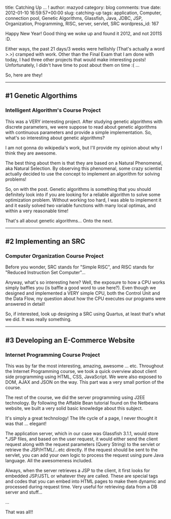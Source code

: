 title: Catching Up ... !
author: mazyod
category: blog
comments: true
date: 2012-01-10 16:59:57+00:00
slug: catching-up
tags: application, Computer, connection pool, Genetic Algorithms, Glassfish, Java, JDBC, JSP, Organization, Programming, RISC, server, servlet, SRC
wordpress_id: 167

Happy New Year! Good thing we woke up and found it 2012, and not 2011S :D.

Either ways, the past 21 days/3 weeks were hellishly (That's actually a word >.>) cramped with work. Other than the Final Exam that I am done with today, I had three other projects that would make interesting posts! Unfortunately, I didn't have time to post about them on time :( ...

So, here are they!



* * *





## #1 Genetic Algorthims




### Intelligent Algorithm's Course Project


This was a VERY interesting project. After studying genetic algorithms with discrete parameters, we were suppose to read about genetic algorithms with continuous parameters and provide a simple implementation. So, what's so interesting about genetic algorithms?

I am not gonna do wikipedia's work, but I'll provide my opinion about why I think they are awesome.

The best thing about them is that they are based on a Natural Phenomenal, aka Natural Selection. By observing this phenomenal, some crazy scientist actually decided to use the concept to implement an algorithm for solving problems!

So, on with the post. Genetic algorithms is something that you should definitely look into if you are looking for a reliable algorithm to solve some optimization problem. Without working too hard, I was able to implement it and it easily solved two variable functions with many local optimas, and within a very reasonable time!

That's all about genetic algorithms... Onto the next.



* * *



## #2 Implementing an SRC


### Computer Organization Course Project


Before you wonder, SRC stands for "Simple RISC", and RISC stands for "Reduced Instruction Set Computer"...

Anyway, what's so interesting here? Well, the exposure to how a CPU works simply baffles you (is baffle a good word to use here?). Even though we designed and implemented a VERY simple CPU, both the Control Unit and the Data Flow, my question about how the CPU executes our programs were answered in detail!

So, if interested, look up designing a SRC using Quartus, at least that's what we did. It was really something.



* * *





## #3 Developing an E-Commerce Website




### Internet Programming Course Project


This was by far the most interesting, amazing, awesome ... etc. Throughout the Internet Programming course, we took a quick overview about client side programming using HTML, CSS, JavaScript. We were also exposed to DOM, AJAX and JSON on the way. This part was a very small portion of the course.

The rest of the course, we did the server programming using J2EE technology. By following the Affable Bean tutorial found on the Netbeans website, we built a very solid basic knowledge about this subject.

It's simply a great technology! The life cycle of a page, I never thought it was that ... elegant!

The application server, which in our case was Glassfish 3.1.1, would store *.JSP files, and based on the user request, it would either send the client request along with the request parameters (Query String) to the servlet or retrieve the JSP/HTML/...etc directly. If the request should be sent to the servlet, you can add your own logic to process the request using pure Java language. All the awesomeness included.

Always, when the server retrieves a JSP to the client, it first looks for embedded JSP/JSTL or whatever they are called. These are special tags and codes that you can embed into HTML pages to make them dynamic and processed during request time. Very useful for retrieving data from a DB server and stuff...

...

That was all!!
